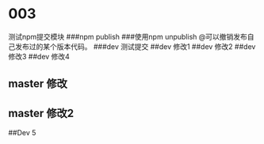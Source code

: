 # 003
测试npm提交模块
###npm publish
###使用npm unpublish <package>@<version>可以撤销发布自己发布过的某个版本代码。
###dev 测试提交
##dev 修改1
##dev 修改2
##dev 修改3
##dev 修改4
## master 修改
## master 修改2
##Dev 5
